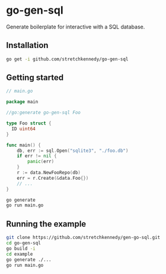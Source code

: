 go-gen-sql
==========

Generate boilerplate for interactive with a SQL database.

Installation
------------

```bash
go get -i github.com/stretchkennedy/go-gen-sql
```

Getting started
---------------

```go
// main.go

package main

//go:generate go-gen-sql Foo

type Foo struct {
  ID uint64
}

func main() {
    db, err := sql.Open("sqlite3", "./foo.db")
	if err != nil {
		panic(err)
	}
	r := data.NewFooRepo(db)
	err = r.Create(&data.Foo{})
    // ...
}
```

```bash
go generate
go run main.go
```

Running the example
-------------------

```bash
git clone https://github.com/stretchkennedy/gen-go-sql.git
cd go-gen-sql
go build -i
cd example
go generate ./...
go run main.go
```
